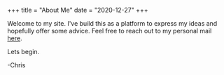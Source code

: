 +++
title = "About Me"
date = "2020-12-27"
+++

Welcome to my site. I've build this as a platform to express my ideas and hopefully offer some advice. Feel free to reach out to my personal mail [here](mailto:chris.russell02@gmail.com).

Lets begin. 

-Chris